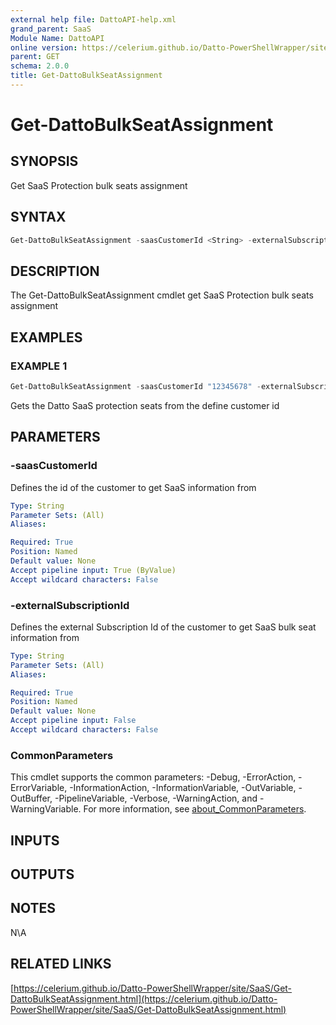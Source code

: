 ```yaml
---
external help file: DattoAPI-help.xml
grand_parent: SaaS
Module Name: DattoAPI
online version: https://celerium.github.io/Datto-PowerShellWrapper/site/SaaS/Get-DattoBulkSeatAssignment.html
parent: GET
schema: 2.0.0
title: Get-DattoBulkSeatAssignment
---
```


# Get-DattoBulkSeatAssignment

## SYNOPSIS
Get SaaS Protection bulk seats assignment

## SYNTAX

```powershell
Get-DattoBulkSeatAssignment -saasCustomerId <String> -externalSubscriptionId <String> [<CommonParameters>]
```

## DESCRIPTION
The Get-DattoBulkSeatAssignment cmdlet get SaaS Protection
bulk seats assignment

## EXAMPLES

### EXAMPLE 1
```powershell
Get-DattoBulkSeatAssignment -saasCustomerId "12345678" -externalSubscriptionId 'ab23-bdf234-1234-asdf'
```

Gets the Datto SaaS protection seats from the define customer id

## PARAMETERS

### -saasCustomerId
Defines the id of the customer to get SaaS information from

```yaml
Type: String
Parameter Sets: (All)
Aliases:

Required: True
Position: Named
Default value: None
Accept pipeline input: True (ByValue)
Accept wildcard characters: False
```

### -externalSubscriptionId
Defines the external Subscription Id of the customer to
get SaaS bulk seat information from

```yaml
Type: String
Parameter Sets: (All)
Aliases:

Required: True
Position: Named
Default value: None
Accept pipeline input: False
Accept wildcard characters: False
```

### CommonParameters
This cmdlet supports the common parameters: -Debug, -ErrorAction, -ErrorVariable, -InformationAction, -InformationVariable, -OutVariable, -OutBuffer, -PipelineVariable, -Verbose, -WarningAction, and -WarningVariable. For more information, see [about_CommonParameters](http://go.microsoft.com/fwlink/?LinkID=113216).

## INPUTS

## OUTPUTS

## NOTES
N\A

## RELATED LINKS

[https://celerium.github.io/Datto-PowerShellWrapper/site/SaaS/Get-DattoBulkSeatAssignment.html](https://celerium.github.io/Datto-PowerShellWrapper/site/SaaS/Get-DattoBulkSeatAssignment.html)


